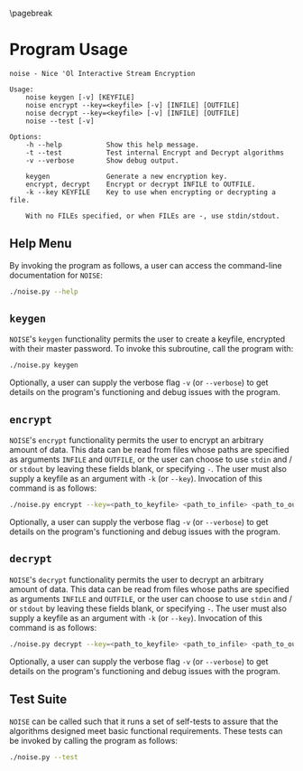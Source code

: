 \pagebreak

# Program Usage

```
noise - Nice 'Ol Interactive Stream Encryption

Usage:
    noise keygen [-v] [KEYFILE]
    noise encrypt --key=<keyfile> [-v] [INFILE] [OUTFILE]
    noise decrypt --key=<keyfile> [-v] [INFILE] [OUTFILE]
    noise --test [-v]

Options:
    -h --help           Show this help message.
    -t --test           Test internal Encrypt and Decrypt algorithms
    -v --verbose        Show debug output.

    keygen              Generate a new encryption key.
    encrypt, decrypt    Encrypt or decrypt INFILE to OUTFILE.
    -k --key KEYFILE    Key to use when encrypting or decrypting a file.

    With no FILEs specified, or when FILEs are -, use stdin/stdout.

```

## Help Menu

By invoking the program as follows, a user can access the command-line documentation for `NOISE`:

```sh
./noise.py --help
```

## `keygen`

`NOISE`'s `keygen` functionality permits the user to create a keyfile, encrypted with their master password. To invoke this subroutine, call the program with:

```sh
./noise.py keygen
```

Optionally, a user can supply the verbose flag `-v` (or `--verbose`) to get details on the program's functioning and debug issues with the program.

## `encrypt`

`NOISE`'s `encrypt` functionality permits the user to encrypt an arbitrary amount of data. This data can be read from files whose paths are specified as arguments `INFILE` and `OUTFILE`, or the user can choose to use `stdin` and / or `stdout` by leaving these fields blank, or specifying `-`. The user must also supply a keyfile as an argument with `-k` (or `--key`). Invocation of this command is as follows:

```sh
./noise.py encrypt --key=<path_to_keyfile> <path_to_infile> <path_to_outfile>
```

Optionally, a user can supply the verbose flag `-v` (or `--verbose`) to get details on the program's functioning and debug issues with the program.

## `decrypt`

`NOISE`'s `decrypt` functionality permits the user to decrypt an arbitrary amount of data. This data can be read from files whose paths are specified as arguments `INFILE` and `OUTFILE`, or the user can choose to use `stdin` and / or `stdout` by leaving these fields blank, or specifying `-`. The user must also supply a keyfile as an argument with `-k` (or `--key`). Invocation of this command is as follows:

```sh
./noise.py decrypt --key=<path_to_keyfile> <path_to_infile> <path_to_outfile>
```

Optionally, a user can supply the verbose flag `-v` (or `--verbose`) to get details on the program's functioning and debug issues with the program.

## Test Suite

`NOISE` can be called such that it runs a set of self-tests to assure that the algorithms designed meet basic functional requirements. These tests can be invoked by calling the program as follows:

```sh
./noise.py --test
```